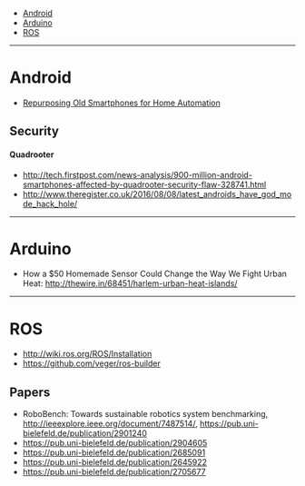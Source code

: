 + [Android](#android)
+ [Arduino](#arduino)
+ [ROS](#ros)

----

# Android
+ [Repurposing Old Smartphones for Home Automation](https://news.ycombinator.com/item?id=11759786)

## Security
#### Quadrooter
+ http://tech.firstpost.com/news-analysis/900-million-android-smartphones-affected-by-quadrooter-security-flaw-328741.html
+ http://www.theregister.co.uk/2016/08/08/latest_androids_have_god_mode_hack_hole/

----

# Arduino
+ How a $50 Homemade Sensor Could Change the Way We Fight Urban Heat: http://thewire.in/68451/harlem-urban-heat-islands/

----

# ROS
+ http://wiki.ros.org/ROS/Installation
+ https://github.com/veger/ros-builder

## Papers
+ RoboBench: Towards sustainable robotics system benchmarking, http://ieeexplore.ieee.org/document/7487514/, https://pub.uni-bielefeld.de/publication/2901240
+ https://pub.uni-bielefeld.de/publication/2904605
+ https://pub.uni-bielefeld.de/publication/2685091
+ https://pub.uni-bielefeld.de/publication/2645922
+ https://pub.uni-bielefeld.de/publication/2705677
